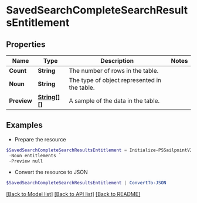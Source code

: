 # SavedSearchCompleteSearchResultsEntitlement
## Properties

Name | Type | Description | Notes
------------ | ------------- | ------------- | -------------
**Count** | **String** | The number of rows in the table. | 
**Noun** | **String** | The type of object represented in the table. | 
**Preview** | [**String[][]**](Array.md) | A sample of the data in the table. | 

## Examples

- Prepare the resource
```powershell
$SavedSearchCompleteSearchResultsEntitlement = Initialize-PSSailpointV2024SavedSearchCompleteSearchResultsEntitlement  -Count 2 `
 -Noun entitlements `
 -Preview null
```

- Convert the resource to JSON
```powershell
$SavedSearchCompleteSearchResultsEntitlement | ConvertTo-JSON
```

[[Back to Model list]](../README.md#documentation-for-models) [[Back to API list]](../README.md#documentation-for-api-endpoints) [[Back to README]](../README.md)

